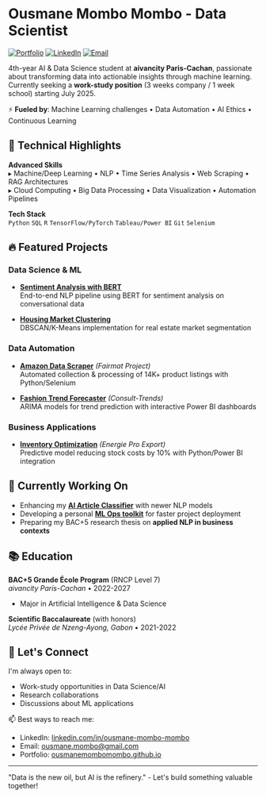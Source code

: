 # Ousmane Mombo Mombo - Data Scientist

[![Portfolio](https://img.shields.io/badge/🌐_Portfolio-OusmaneMomboMombo.github.io-blue?style=flat-square)](https://ousmanemombomombo.github.io)
[![LinkedIn](https://img.shields.io/badge/🔗_LinkedIn-ousmane--mombo--mombo-blue?style=flat-square&logo=linkedin)](https://www.linkedin.com/in/ousmane-mombo-mombo/)
[![Email](https://img.shields.io/badge/📧_Email-ousmane.mombo@gmail.com-red?style=flat-square&logo=gmail)](mailto:ousmane.mombo@gmail.com)

4th-year AI & Data Science student at **aivancity Paris-Cachan**, passionate about transforming data into actionable insights through machine learning. Currently seeking a **work-study position** (3 weeks company / 1 week school) starting July 2025.

⚡ **Fueled by**: Machine Learning challenges • Data Automation • AI Ethics • Continuous Learning

## 🚀 Technical Highlights

**Advanced Skills**  
▸ Machine/Deep Learning • NLP • Time Series Analysis • Web Scraping • RAG Architectures  
▸ Cloud Computing • Big Data Processing • Data Visualization • Automation Pipelines

**Tech Stack**  
`Python` `SQL` `R` `TensorFlow/PyTorch` `Tableau/Power BI` `Git` `Selenium`

## 🔥 Featured Projects

### Data Science & ML
- **[Sentiment Analysis with BERT](https://github.com/OusmaneMomboMombo/sentiment-analysis-bert)**  
  End-to-end NLP pipeline using BERT for sentiment analysis on conversational data

- **[Housing Market Clustering](https://github.com/OusmaneMomboMombo/housing-cluster-analysis)**  
  DBSCAN/K-Means implementation for real estate market segmentation

### Data Automation
- **[Amazon Data Scraper](https://github.com/OusmaneMomboMombo/)** *(Fairmat Project)*  
  Automated collection & processing of 14K+ product listings with Python/Selenium

- **[Fashion Trend Forecaster](https://github.com/OusmaneMomboMombo/)** *(Consult-Trends)*  
  ARIMA models for trend prediction with interactive Power BI dashboards

### Business Applications
- **[Inventory Optimization](https://github.com/OusmaneMomboMombo/)** *(Energie Pro Export)*  
  Predictive model reducing stock costs by 10% with Python/Power BI integration

## 📌 Currently Working On

- Enhancing my **[AI Article Classifier](https://github.com/OusmaneMomboMombo/ai-article-detector)** with newer NLP models
- Developing a personal **[ML Ops toolkit](https://github.com/OusmaneMomboMombo/)** for faster project deployment
- Preparing my BAC+5 research thesis on **applied NLP in business contexts**

## 📚 Education

**BAC+5 Grande École Program** (RNCP Level 7)  
*aivancity Paris-Cachan* • 2022-2027  
- Major in Artificial Intelligence & Data Science

**Scientific Baccalaureate** (with honors)  
*Lycée Privée de Nzeng-Ayong, Gabon* • 2021-2022

## 💬 Let's Connect

I'm always open to:
- Work-study opportunities in Data Science/AI
- Research collaborations
- Discussions about ML applications

📫 Best ways to reach me:
- LinkedIn: [linkedin.com/in/ousmane-mombo-mombo](https://www.linkedin.com/in/ousmane-mombo-mombo/)
- Email: [ousmane.mombo@gmail.com](mailto:ousmane.mombo@gmail.com)
- Portfolio: [ousmanemombomombo.github.io](https://ousmanemombomombo.github.io)

---

"Data is the new oil, but AI is the refinery." - Let's build something valuable together!
